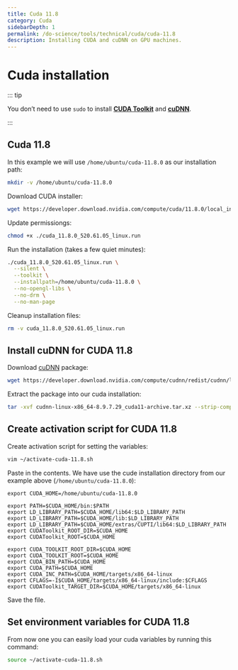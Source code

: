 ```yaml
---
title: Cuda 11.8
category: Cuda
sidebarDepth: 1
permalink: /do-science/tools/technical/cuda/cuda-11.8
description: Installing CUDA and cuDNN on GPU machines.
---
```


# Cuda installation

::: tip

You don’t need to use `sudo` to install **[CUDA Toolkit](https://docs.nvidia.com/cuda/doc/index.html)** and **[cuDNN](https://docs.nvidia.com/cudnn/index.html)**.

:::

## Cuda 11.8

In this example we will use `/home/ubuntu/cuda-11.8.0` as our installation path:

```bash
mkdir -v /home/ubuntu/cuda-11.8.0
```

Download CUDA installer:

```bash
wget https://developer.download.nvidia.com/compute/cuda/11.8.0/local_installers/cuda_11.8.0_520.61.05_linux.run
```

Update permissiongs:

```bash
chmod +x ./cuda_11.8.0_520.61.05_linux.run
```

Run the installation (takes a few quiet minutes):

```bash
./cuda_11.8.0_520.61.05_linux.run \
  --silent \
  --toolkit \
  --installpath=/home/ubuntu/cuda-11.8.0 \
  --no-opengl-libs \
  --no-drm \
  --no-man-page
```

Cleanup installation files:

```bash
rm -v cuda_11.8.0_520.61.05_linux.run
```

## Install cuDNN for CUDA 11.8

Download [cuDNN](https://docs.nvidia.com/cudnn/index.html) package:

```bash
wget https://developer.download.nvidia.com/compute/cudnn/redist/cudnn/linux-x86_64/cudnn-linux-x86_64-8.9.7.29_cuda11-archive.tar.xz
```

Extract the package into our cuda installation:

```bash
tar -xvf cudnn-linux-x86_64-8.9.7.29_cuda11-archive.tar.xz --strip-components=1 -C /home/ubuntu/cuda-11.8.0
```

## Create activation script for CUDA 11.8

Create activation script for setting the variables:

```bash
vim ~/activate-cuda-11.8.sh
```

Paste in the contents. We have use the cude installation directory from our example above (`/home/ubuntu/cuda-11.8.0`):
```
export CUDA_HOME=/home/ubuntu/cuda-11.8.0

export PATH=$CUDA_HOME/bin:$PATH
export LD_LIBRARY_PATH=$CUDA_HOME/lib64:$LD_LIBRARY_PATH
export LD_LIBRARY_PATH=$CUDA_HOME/lib:$LD_LIBRARY_PATH
export LD_LIBRARY_PATH=$CUDA_HOME/extras/CUPTI/lib64:$LD_LIBRARY_PATH
export CUDAToolkit_ROOT_DIR=$CUDA_HOME
export CUDAToolkit_ROOT=$CUDA_HOME

export CUDA_TOOLKIT_ROOT_DIR=$CUDA_HOME
export CUDA_TOOLKIT_ROOT=$CUDA_HOME
export CUDA_BIN_PATH=$CUDA_HOME
export CUDA_PATH=$CUDA_HOME
export CUDA_INC_PATH=$CUDA_HOME/targets/x86_64-linux
export CFLAGS=-I$CUDA_HOME/targets/x86_64-linux/include:$CFLAGS
export CUDAToolkit_TARGET_DIR=$CUDA_HOME/targets/x86_64-linux
```

Save the file.

## Set environment variables for CUDA 11.8

From now one you can easily load your cuda variables by running this command:
```bash
source ~/activate-cuda-11.8.sh
```
